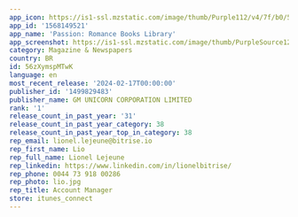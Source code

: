 ```yaml
---
app_icon: https://is1-ssl.mzstatic.com/image/thumb/Purple112/v4/7f/b0/57/7fb0578d-b786-cbb6-d8f6-c3e140160225/AppIcon-0-0-1x_U007emarketing-0-7-0-85-220.png/1024x1024bb.png
app_id: '1568149521'
app_name: 'Passion: Romance Books Library'
app_screenshot: https://is1-ssl.mzstatic.com/image/thumb/PurpleSource126/v4/43/c5/f3/43c5f378-6238-1fdb-03f4-9c587e232b18/499b4095-218e-4c32-8e01-5b6ad00071ad_Screenshot_01.jpg/1242x2688bb.png
category: Magazine & Newspapers
country: BR
id: 56zXymspMTwK
language: en
most_recent_release: '2024-02-17T00:00:00'
publisher_id: '1499829483'
publisher_name: GM UNICORN CORPORATION LIMITED
rank: '1'
release_count_in_past_year: '31'
release_count_in_past_year_category: 38
release_count_in_past_year_top_in_category: 38
rep_email: lionel.lejeune@bitrise.io
rep_first_name: Lio
rep_full_name: Lionel Lejeune
rep_linkedin: https://www.linkedin.com/in/lionelbitrise/
rep_phone: 0044 73 918 00286
rep_photo: lio.jpg
rep_title: Account Manager
store: itunes_connect
---
```

